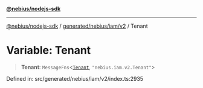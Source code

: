 [**@nebius/nodejs-sdk**](../../../../../README.md)

***

[@nebius/nodejs-sdk](../../../../../README.md) / [generated/nebius/iam/v2](../README.md) / Tenant

# Variable: Tenant

> **Tenant**: `MessageFns`\<[`Tenant`](../interfaces/Tenant.md), `"nebius.iam.v2.Tenant"`\>

Defined in: src/generated/nebius/iam/v2/index.ts:2935
